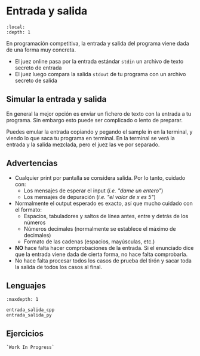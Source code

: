 # Entrada y salida

```{contents}
:local:
:depth: 1
```


En programación competitiva, la entrada y salida del programa viene dada de una forma muy concreta.
- El juez online pasa por la entrada estándar `stdin` un archivo de texto secreto de entrada
- El juez luego compara la salida `stdout` de tu programa con un archivo secreto de salida


## Simular la entrada y salida

En general la mejor opción es enviar un fichero de texto con la entrada a tu programa.
Sin embargo esto puede ser complicado o lento de preparar.

Puedes emular la entrada copiando y pegando el sample in en la terminal, y viendo lo que saca tu programa en terminal.
En la terminal se verá la entrada y la salida mezclada, pero el juez las ve por separado.


## Advertencias

- Cualquier print por pantalla se considera salida. Por lo tanto, cuidado con:
    - Los mensajes de esperar el input (*i.e. "dame un entero"*)
    - Los mensajes de depuración (*i.e. "el valor de x es 5"*)
- Normalmente el output esperado es exacto, así que mucho cuidado con el formato:
    - Espacios, tabuladores y saltos de línea antes, entre y detrás de los números
    - Números decimales (normalmente se establece el máximo de decimales)
    - Formato de las cadenas (espacios, mayúsculas, etc.)
- **NO** hace falta hacer comprobaciones de la entrada. Si el enunciado dice que la entrada viene dada de cierta forma, no hace falta comprobarla.
- No hace falta procesar todos los casos de prueba del tirón y sacar toda la salida de todos los casos al final.


## Lenguajes

```{toctree}
:maxdepth: 1

entrada_salida_cpp
entrada_salida_py
```


## Ejercicios

```{todo}
`Work In Progress`
```
